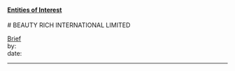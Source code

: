 #### [Entities of Interest](/list.html)
<link rel="stylesheet" type="text/css" href="../../assets/style.css">
# BEAUTY RICH INTERNATIONAL LIMITED

[comment]: <> (Add/Remove information below as you want)
[comment]: <> (Markdown cheatsheet: https://github.com/adam-p/markdown-here/wiki/Markdown-Cheatsheet)
[Brief](Brief.md)  
by:  
date:  

---
[comment]: <> (Add your content here)